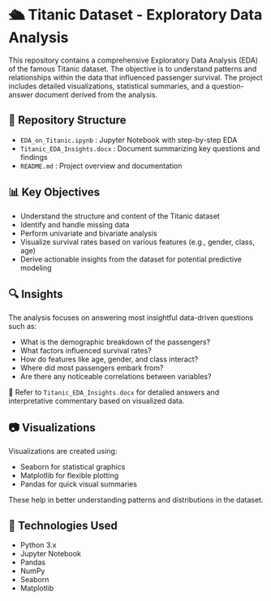 # 🛳️ Titanic Dataset - Exploratory Data Analysis

This repository contains a comprehensive Exploratory Data Analysis (EDA) of the famous Titanic dataset. The objective is to understand patterns and relationships within the data that influenced passenger survival. The project includes detailed visualizations, statistical summaries, and a question-answer document derived from the analysis.

## 📁 Repository Structure

- `EDA_on_Titanic.ipynb` : Jupyter Notebook with step-by-step EDA  
- `Titanic_EDA_Insights.docx` : Document summarizing key questions and findings  
- `README.md` : Project overview and documentation  

## 📊 Key Objectives

- Understand the structure and content of the Titanic dataset  
- Identify and handle missing data  
- Perform univariate and bivariate analysis  
- Visualize survival rates based on various features (e.g., gender, class, age)  
- Derive actionable insights from the dataset for potential predictive modeling  

## 🔍 Insights

The analysis focuses on answering most insightful data-driven questions such as:

- What is the demographic breakdown of the passengers?  
- What factors influenced survival rates?  
- How do features like age, gender, and class interact?  
- Where did most passengers embark from?  
- Are there any noticeable correlations between variables?

📄 Refer to `Titanic_EDA_Insights.docx` for detailed answers and interpretative commentary based on visualized data.

## 📷 Visualizations

Visualizations are created using:

- Seaborn for statistical graphics  
- Matplotlib for flexible plotting  
- Pandas for quick visual summaries  

These help in better understanding patterns and distributions in the dataset.

## 🧰 Technologies Used

- Python 3.x  
- Jupyter Notebook  
- Pandas  
- NumPy  
- Seaborn  
- Matplotlib  




